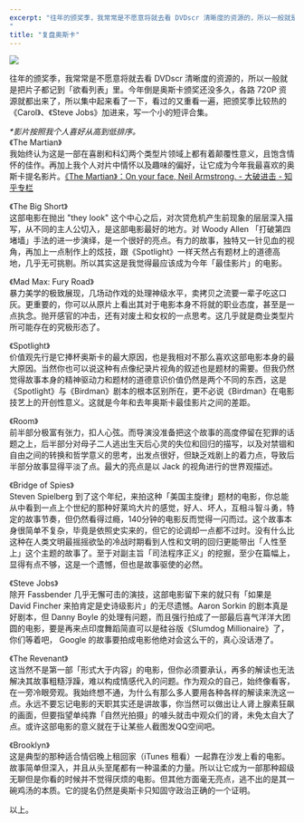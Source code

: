 ```yaml
---
excerpt: "往年的颁奖季，我常常是不愿意将就去看 DVDscr 清晰度的资源的，所以一般就是把片子都记到「欲看列表」里。今年倒是奥斯卡颁奖还没多久，各路 720P 资源就都出来了，所以集中起来看了一下，看过的又重看一遍，把颁奖季比较热的《Carol》、《Steve Jobs》加进来，写一个小的短评合集。
"
title: "复盘奥斯卡"
---
```


![](https://cl.ly/oQLG/6993d2a208da86471953df153a1a3d51_r)

往年的颁奖季，我常常是不愿意将就去看 DVDscr 清晰度的资源的，所以一般就是把片子都记到「欲看列表」里。今年倒是奥斯卡颁奖还没多久，各路 720P 资源就都出来了，所以集中起来看了一下，看过的又重看一遍，把颁奖季比较热的《Carol》、《Steve Jobs》加进来，写一个小的短评合集。

_*影片按照我个人喜好从高到低排序。_  
《The Martian》  
我始终认为这是一部在喜剧和科幻两个类型片领域上都有着颠覆性意义，且饱含情怀的佳作。再加上我个人对片中情怀以及趣味的偏好，让它成为今年我最喜欢的奥斯卡提名影片。[《The Martian》：On your face, Neil Armstrong. - 大破进击 - 知乎专栏](https://zhuanlan.zhihu.com/66666/20366634)

《The Big Short》  
这部电影在抛出 "they look" 这个中心之后，对次贷危机产生前现象的层层深入描写，从不同的主人公切入，是这部电影最好的地方。对 Woody Allen 「打破第四堵墙」手法的进一步演绎，是一个很好的亮点。有力的故事，独特又一针见血的视角，再加上一点制作上的炫技，跟《Spotlight》一样天然占有题材上的道德高地，几乎无可挑剔。所以其实这是我觉得最应该成为今年「最佳影片」的电影。

《Mad Max: Fury Road》  
暴力美学的极致展现，几场动作戏的处理神级水平，卖拷贝之流要一辈子吃这口灰。更重要的，你可以从原片上看出其对于电影本身不将就的职业态度，甚至是一点执念。抛开感官的冲击，还有对废土和女权的一点思考。这几乎就是商业类型片所可能存在的究极形态了。

《Spotlight》  
价值观先行是它捧杯奥斯卡的最大原因，也是我相对不那么喜欢这部电影本身的最大原因。当然你也可以说这种有点像纪录片视角的叙述也是题材的需要。但我仍然觉得故事本身的精神驱动力和题材的道德意识价值仍然是两个不同的东西，这是《Spotlight》与《Birdman》剧本的根本区别所在，更不必说《Birdman》在电影技艺上的开创性意义。这就是今年和去年奥斯卡最佳影片之间的差距。

《Room》  
前半部分极富有张力，扣人心弦。而导演没准备把这个故事的高度停留在犯罪的话题之上，后半部分对母子二人逃出生天后心灵的失位和回归的描写，以及对禁锢和自由之间的转换和哲学意义的思考，出发点很好，但缺乏戏剧上的着力点，导致后半部分故事显得平淡了点。最大的亮点是以 Jack 的视角进行的世界观描述。

《Bridge of Spies》  
Steven Spielberg 到了这个年纪，来拍这种「美国主旋律」题材的电影，你总能从中看到一点上个世纪的那种好莱坞大片的感觉，好人、坏人，互相斗智斗勇，特定的故事节奏，但仍然看得过瘾，140分钟的电影反而觉得一闪而过。这个故事本身很简单不复杂，毕竟是依照史实来的，但它的论调却一点都不过时。没有什么比这种在人类文明最摇摇欲坠的冷战时期看到人性和文明的回归更能带出「人性至上」这个主题的故事了。至于对副主旨「司法程序正义」的挖掘，至少在篇幅上，显得有点不够，这是一个遗憾，但也是故事驱使的必然。

《Steve Jobs》  
除开 Fassbender 几乎无懈可击的演技，这部电影留下来的就只有「如果是 David Fincher 来拍肯定是史诗级影片」的无尽遗憾。Aaron Sorkin 的剧本真是好剧本，但 Danny Boyle 的处理有问题，而且强行拍成了一部最后喜气洋洋大团圆的电影，要是再来点印度舞蹈简直可以是硅谷版《Slumdog Millionaire》了，你们等着吧， Google 的故事要拍成电影他绝对会这么干的，真心没话港了。

《The Revenant》  
这当然不是第一部「形式大于内容」的电影，但你必须要承认，再多的解读也无法解决其故事粗糙浮躁，难以构成情感代入的问题。作为观众的自己，始终像看客，在一旁冷眼旁观。我始终想不通，为什么有那么多人要用各种各样的解读来洗这一点。永远不要忘记电影的天职其实还是讲故事，你当然可以做出让人肾上腺素狂飙的画面，但要指望单纯靠「自然光拍摄」的噱头就击中观众们的肾，未免太自大了点。或许这部电影的意义就在于让某些人截图发QQ空间吧。

《Brooklyn》  
这是典型的那种适合情侣晚上租回家（iTunes 租看）一起靠在沙发上看的电影。故事简单但深入，并且从头至尾都有一种温柔的力量。所以让它成为一部那种超级无聊但是你看的时候并不觉得厌烦的电影。但其他方面毫无亮点，逃不出的是其一碗鸡汤的本质。它的提名仍然是奥斯卡只知固守政治正确的一个证明。

以上。